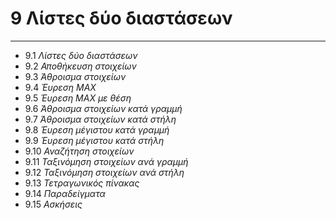 # 9 Λίστες δύο διαστάσεων

---

- 9.1 *Λίστες δύο διαστάσεων*
- 9.2 *Αποθήκευση στοιχείων*
- 9.3 *Άθροισμα στοιχείων*
- 9.4 *Έυρεση MAX*
- 9.5 *Έυρεση MAX με θέση*
- 9.6 *Άθροισμα στοιχείων κατά γραμμή*
- 9.7 *Άθροισμα στοιχείων κατά στήλη*
- 9.8 *Έυρεση μέγιστου κατά γραμμή*
- 9.9 *Έυρεση μέγιστου κατά στήλη*
- 9.10 *Αναζήτηση στοιχείων*
- 9.11 *Ταξινόμηση στοιχείων ανά γραμμή*
- 9.12 *Ταξινόμηση στοιχείων ανά στήλη*
- 9.13 *Τετραγωνικός πίνακας*
- 9.14 *Παραδείγματα*
- 9.15 *Ασκήσεις*
